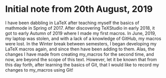 # Initial note from 20th August, 2019

I have been dabbling in LaTeX after teaching myself the basics of mathmode in Spring of 2017.  After discovering TeXStudio in early 2018, it got to early Autumn of 2019 where I made my first macros.  In June, 2019, my laptop was stolen, and with a lack of a knowledge of GitHub, my macros were lost.  In the Winter break between semesters, I began developing my LaTeX macros again, and since then have been adding to them.  Alas, the changes I have made from creating my_macros for the second time, and now, are beyond the scope of this text.  However, let it be known that from this day forth, after learning the basics of Git, that I would like to record my changes to my_macros using Git! 
